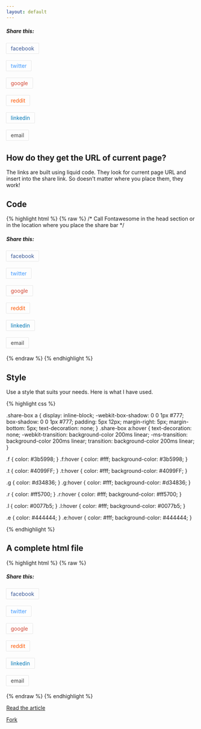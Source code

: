 ```yaml
---
layout: default
---
```




<div class="share-box">
<h5>Share this:</h5>

<a class="f" href="https://www.facebook.com/sharer/sharer.php?u={{ site.url }}{{site.baseurl}}{{ page.url }}" onclick="window.open(this.href, 'mywin',
'left=20,top=20,width=500,height=500,toolbar=1,resizable=0'); return false;" ><i class="fa fa-facebook-official fa"></i><span> facebook</span></a>

<a class="t" href="https://twitter.com/intent/tweet?text={{ page.title }}&url={{ site.url }}{{site.baseurl}}{{ page.url }}" onclick="window.open(this.href, 'mywin',
'left=20,top=20,width=500,height=500,toolbar=1,resizable=0'); return false;"><i class="fa fa-twitter fa"></i><span> twitter</span></a>
        
<a class="g" href="https://plus.google.com/share?url={{ site.url }}{{site.baseurl}}{{ page.url }}" onclick="window.open(this.href, 'mywin',
'left=20,top=20,width=500,height=500,toolbar=1,resizable=0'); return false;" ><i class="fa fa-google-plus fa"></i><span> google</span></a>
        
<a class="r" href="http://www.reddit.com/submit?url={{ site.url }}{{site.baseurl}}{{ page.url }}" onclick="window.open(this.href, 'mywin',
'left=20,top=20,width=900,height=500,toolbar=1,resizable=0'); return false;" ><i class="fa fa-reddit fa"></i><span> reddit</span></a>

<a class="l" href="https://www.linkedin.com/shareArticle?mini=true&url={{ site.url }}{{site.baseurl}}{{ page.url }}&title={{ page.title }}&summary={{ page.desc }}&source=webjeda" onclick="window.open(this.href, 'mywin',
'left=20,top=20,width=500,height=500,toolbar=1,resizable=0'); return false;" ><i class="fa fa-linkedin fa"></i><span> linkedin</span></a>                         

<a class="e" href="mailto:?subject={{ page.title }}&amp;body=Check out this site {{ site.url }}{{site.baseurl}}{{ page.url }}"><i class="fa fa-envelope fa"></i><span> email</span></a>                          
</div>


## How do they get the URL of current page?
The links are built using liquid code. They look for current page URL and insert into the share link. So doesn't matter where you place them, they work!

## Code

{% highlight html %}
{% raw %}
/* Call Fontawesome in the head section or in the location where you place the share bar */
<link href="https://maxcdn.bootstrapcdn.com/font-awesome/4.7.0/css/font-awesome.min.css" rel="stylesheet">

<div class="share-box">
<h5>Share this:</h5>

<a class="f" href="https://www.facebook.com/sharer/sharer.php?u={{ site.url }}{{site.baseurl}}{{ page.url }}" onclick="window.open(this.href, 'mywin',
'left=20,top=20,width=500,height=500,toolbar=1,resizable=0'); return false;" ><i class="fa fa-facebook-official fa"></i><span> facebook</span></a>

<a class="t" href="https://twitter.com/intent/tweet?text={{ page.title }}&url={{ site.url }}{{site.baseurl}}{{ page.url }}" onclick="window.open(this.href, 'mywin',
'left=20,top=20,width=500,height=500,toolbar=1,resizable=0'); return false;"><i class="fa fa-twitter fa"></i><span> twitter</span></a>
        
<a class="g" href="https://plus.google.com/share?url={{ site.url }}{{site.baseurl}}{{ page.url }}" onclick="window.open(this.href, 'mywin',
'left=20,top=20,width=500,height=500,toolbar=1,resizable=0'); return false;" ><i class="fa fa-google-plus fa"></i><span> google</span></a>
        
<a class="r" href="http://www.reddit.com/submit?url={{ site.url }}{{site.baseurl}}{{ page.url }}" onclick="window.open(this.href, 'mywin',
'left=20,top=20,width=900,height=500,toolbar=1,resizable=0'); return false;" ><i class="fa fa-reddit fa"></i><span> reddit</span></a>

<a class="l" href="https://www.linkedin.com/shareArticle?mini=true&url={{ site.url }}{{site.baseurl}}{{ page.url }}&title={{ page.title }}&summary={{ page.desc }}&source=webjeda" onclick="window.open(this.href, 'mywin',
'left=20,top=20,width=500,height=500,toolbar=1,resizable=0'); return false;" ><i class="fa fa-linkedin fa"></i><span> linkedin</span></a>

<a class="e" href="mailto:?subject={{ page.title }}&amp;body=Check out this site {{ site.url }}{{site.baseurl}}{{ page.url }}"><i class="fa fa-envelope fa"></i><span> email</span></a>                          
</div>
{% endraw %}
{% endhighlight %}

## Style
Use a style that suits your needs. Here is what I have used.

{% highlight css %}

.share-box a {
  display: inline-block;
  -webkit-box-shadow: 0 0 1px #777;
  box-shadow: 0 0 1px #777;
  padding: 5px 12px;
  margin-right: 5px;
  margin-bottom: 5px;
  text-decoration: none; }
  .share-box a:hover {
    text-decoration: none;
    -webkit-transition: background-color 200ms linear;
    -ms-transition: background-color 200ms linear;
    transition: background-color 200ms linear; }

.f {
  color: #3b5998; }
  .f:hover {
    color: #fff;
    background-color: #3b5998; }

.t {
  color: #4099FF; }
  .t:hover {
    color: #fff;
    background-color: #4099FF; }

.g {
  color: #d34836; }
  .g:hover {
    color: #fff;
    background-color: #d34836; }

.r {
  color: #ff5700; }
  .r:hover {
    color: #fff;
    background-color: #ff5700; }

.l {
  color: #0077b5; }
  .l:hover {
    color: #fff;
    background-color: #0077b5; }

.e {
  color: #444444; }
  .e:hover {
    color: #fff;
    background-color: #444444; }

{% endhighlight %}


## A complete html file 

{% highlight html %}
{% raw %}
<!DOCTYPE html>
<html lang="en">
<head>
    <meta charset="UTF-8">
    <title>Webjeda Sharebar</title>
    <link href="https://maxcdn.bootstrapcdn.com/font-awesome/4.7.0/css/font-awesome.min.css" rel="stylesheet">
</head>
<body>
    
 <div class="share-box">
<h5>Share this:</h5>

<a class="f" href="https://www.facebook.com/sharer/sharer.php?u={{ site.url }}{{site.baseurl}}{{ page.url }}" onclick="window.open(this.href, 'mywin',
'left=20,top=20,width=500,height=500,toolbar=1,resizable=0'); return false;" ><i class="fa fa-facebook-official fa"></i><span> facebook</span></a>

<a class="t" href="https://twitter.com/intent/tweet?text={{ page.title }}&url={{ site.url }}{{site.baseurl}}{{ page.url }}" onclick="window.open(this.href, 'mywin',
'left=20,top=20,width=500,height=500,toolbar=1,resizable=0'); return false;"><i class="fa fa-twitter fa"></i><span> twitter</span></a>
        
<a class="g" href="https://plus.google.com/share?url={{ site.url }}{{site.baseurl}}{{ page.url }}" onclick="window.open(this.href, 'mywin',
'left=20,top=20,width=500,height=500,toolbar=1,resizable=0'); return false;" ><i class="fa fa-google-plus fa"></i><span> google</span></a>
        
<a class="r" href="http://www.reddit.com/submit?url={{ site.url }}{{site.baseurl}}{{ page.url }}" onclick="window.open(this.href, 'mywin',
'left=20,top=20,width=900,height=500,toolbar=1,resizable=0'); return false;" ><i class="fa fa-reddit fa"></i><span> reddit</span></a>

<a class="l" href="https://www.linkedin.com/shareArticle?mini=true&url={{ site.url }}{{site.baseurl}}{{ page.url }}&title={{ page.title }}&summary={{ page.desc }}&source=webjeda" onclick="window.open(this.href, 'mywin',
'left=20,top=20,width=500,height=500,toolbar=1,resizable=0'); return false;" ><i class="fa fa-linkedin fa"></i><span> linkedin</span></a>

<a class="e" href="mailto:?subject={{ page.title }}&amp;body=Check out this site {{ site.url }}{{site.baseurl}}{{ page.url }}"><i class="fa fa-envelope fa"></i><span> email</span></a>                          
</div> 
 
    
<style>

.share-box a {
  display: inline-block;
  -webkit-box-shadow: 0 0 1px #777;
  box-shadow: 0 0 1px #777;
  padding: 5px 12px;
  margin-right: 5px;
  margin-bottom: 5px;
  text-decoration: none; }
  .share-box a:hover {
    text-decoration: none;
    -webkit-transition: background-color 200ms linear;
    -ms-transition: background-color 200ms linear;
    transition: background-color 200ms linear; }

.f {
  color: #3b5998; }
  .f:hover {
    color: #fff;
    background-color: #3b5998; }

.t {
  color: #4099FF; }
  .t:hover {
    color: #fff;
    background-color: #4099FF; }

.g {
  color: #d34836; }
  .g:hover {
    color: #fff;
    background-color: #d34836; }

.r {
  color: #ff5700; }
  .r:hover {
    color: #fff;
    background-color: #ff5700; }

.l {
  color: #0077b5; }
  .l:hover {
    color: #fff;
    background-color: #0077b5; }

.e {
  color: #444444; }
  .e:hover {
    color: #fff;
    background-color: #444444; }
</style>   
</body>
</html>
{% endraw %}
{% endhighlight %}


[Read the article](https://blog.webjeda.com/share-buttons-jekyll/)

[Fork](https://github.com/sharu725/webjeda-sharebar)